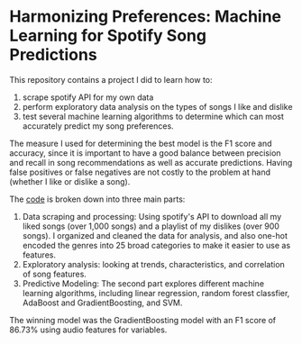 # Harmonizing Preferences: Machine Learning for Spotify Song Predictions

This repository contains a project I did to learn how to:
1) scrape spotify API for my own data
2) perform exploratory data analysis on the types of songs I like and dislike 
3) test several machine learning algorithms to determine which can most accurately predict my song preferences.

The measure I used for determining the best model is the F1 score and accuracy, since it is important to have a good balance between precision and recall in song recommendations as well as accurate predictions. Having false positives or false negatives are not costly to the problem at hand (whether I like or dislike a song). 

The [code](https://github.com/lindaboshans/Spotify-Recommendation-System/blob/070da1a6bc3a5bf2424c0e7d82ca443eda61f427/Spotify.ipynb) is broken down into three main parts:
1) Data scraping and processing: Using spotify's API to download all my liked songs (over 1,000 songs) and a playlist of my dislikes (over 900 songs). I organized and cleaned the data for analysis, and also one-hot encoded the genres into 25 broad categories to make it easier to use as features.
2) Exploratory analysis: looking at trends, characteristics, and correlation of song features.
3) Predictive Modeling: The second part explores different machine learning algorithms, including linear regression, random forest classfier, AdaBoost and GradientBoosting, and SVM.

The winning model was the GradientBoosting model with an F1 score of 86.73% using audio features for variables. 

